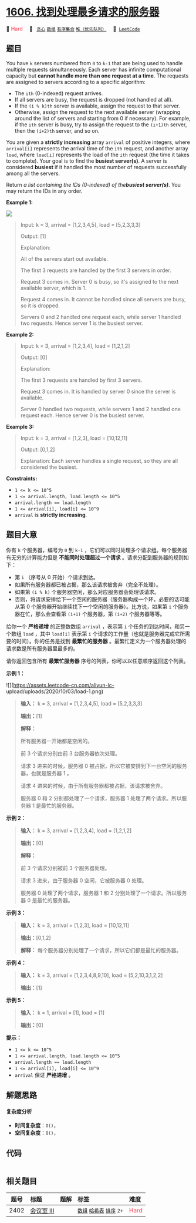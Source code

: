 # [1606. 找到处理最多请求的服务器](https://leetcode.com/problems/find-servers-that-handled-most-number-of-requests)

🔴 <font color=#ff334b>Hard</font>&emsp; 🔖&ensp; [`贪心`](/tag/greedy.md) [`数组`](/tag/array.md) [`有序集合`](/tag/ordered-set.md) [`堆（优先队列）`](/tag/heap-priority-queue.md)&emsp; 🔗&ensp;[`LeetCode`](https://leetcode.com/problems/find-servers-that-handled-most-number-of-requests)

## 题目

You have `k` servers numbered from `0` to `k-1` that are being used to handle
multiple requests simultaneously. Each server has infinite computational
capacity but **cannot handle more than one request at a time**. The requests
are assigned to servers according to a specific algorithm:

  * The `ith` (0-indexed) request arrives.
  * If all servers are busy, the request is dropped (not handled at all).
  * If the `(i % k)th` server is available, assign the request to that server.
  * Otherwise, assign the request to the next available server (wrapping around the list of servers and starting from 0 if necessary). For example, if the `ith` server is busy, try to assign the request to the `(i+1)th` server, then the `(i+2)th` server, and so on.

You are given a **strictly increasing** array `arrival` of positive integers,
where `arrival[i]` represents the arrival time of the `ith` request, and
another array `load`, where `load[i]` represents the load of the `ith` request
(the time it takes to complete). Your goal is to find the **busiest
server(s)**. A server is considered **busiest** if it handled the most number
of requests successfully among all the servers.

Return _a list containing the IDs (0-indexed) of the**busiest server(s)**_.
You may return the IDs in any order.



**Example 1:**

![](https://assets.leetcode.com/uploads/2020/09/08/load-1.png)

> Input: k = 3, arrival = [1,2,3,4,5], load = [5,2,3,3,3] 
> 
> Output: [1] 
> 
> Explanation: 
> 
> All of the servers start out available.
> 
> The first 3 requests are handled by the first 3 servers in order.
> 
> Request 3 comes in. Server 0 is busy, so it's assigned to the next available server, which is 1.
> 
> Request 4 comes in. It cannot be handled since all servers are busy, so it is dropped.
> 
> Servers 0 and 2 handled one request each, while server 1 handled two requests. Hence server 1 is the busiest server.

**Example 2:**

> Input: k = 3, arrival = [1,2,3,4], load = [1,2,1,2]
> 
> Output: [0]
> 
> Explanation: 
> 
> The first 3 requests are handled by first 3 servers.
> 
> Request 3 comes in. It is handled by server 0 since the server is available.
> 
> Server 0 handled two requests, while servers 1 and 2 handled one request each. Hence server 0 is the busiest server.

**Example 3:**

> Input: k = 3, arrival = [1,2,3], load = [10,12,11]
> 
> Output: [0,1,2]
> 
> Explanation: Each server handles a single request, so they are all considered the busiest.

**Constraints:**

  * `1 <= k <= 10^5`
  * `1 <= arrival.length, load.length <= 10^5`
  * `arrival.length == load.length`
  * `1 <= arrival[i], load[i] <= 10^9`
  * `arrival` is **strictly increasing**.


## 题目大意

你有 `k` 个服务器，编号为 `0` 到 `k-1` ，它们可以同时处理多个请求组。每个服务器有无穷的计算能力但是 **不能同时处理超过一个请求**
。请求分配到服务器的规则如下：

  * 第 `i` （序号从 0 开始）个请求到达。
  * 如果所有服务器都已被占据，那么该请求被舍弃（完全不处理）。
  * 如果第 `(i % k)` 个服务器空闲，那么对应服务器会处理该请求。
  * 否则，将请求安排给下一个空闲的服务器（服务器构成一个环，必要的话可能从第 0 个服务器开始继续找下一个空闲的服务器）。比方说，如果第 `i` 个服务器在忙，那么会查看第 `(i+1)` 个服务器，第 `(i+2)` 个服务器等等。

给你一个 **严格递增**  的正整数数组 `arrival` ，表示第 `i` 个任务的到达时间，和另一个数组 `load` ，其中 `load[i]`
表示第 `i` 个请求的工作量（也就是服务器完成它所需要的时间）。你的任务是找到 **最繁忙的服务器**
。最繁忙定义为一个服务器处理的请求数是所有服务器里最多的。

请你返回包含所有 **最繁忙服务器**  序号的列表，你可以以任意顺序返回这个列表。



**示例 1：**

![](https://assets.leetcode-cn.com/aliyun-lc-
upload/uploads/2020/10/03/load-1.png)

> 
> 
> 
> 
> 
> **输入：** k = 3, arrival = [1,2,3,4,5], load = [5,2,3,3,3] 
> 
> **输出：**[1] 
> 
> **解释：**
> 
> 所有服务器一开始都是空闲的。
> 
> 前 3 个请求分别由前 3 台服务器依次处理。
> 
> 请求 3 进来的时候，服务器 0 被占据，所以它被安排到下一台空闲的服务器，也就是服务器 1 。
> 
> 请求 4 进来的时候，由于所有服务器都被占据，该请求被舍弃。
> 
> 服务器 0 和 2 分别都处理了一个请求，服务器 1 处理了两个请求。所以服务器 1 是最忙的服务器。
> 
> 

**示例 2：**

> 
> 
> 
> 
> 
> **输入：** k = 3, arrival = [1,2,3,4], load = [1,2,1,2]
> 
> **输出：**[0]
> 
> **解释：**
> 
> 前 3 个请求分别被前 3 个服务器处理。
> 
> 请求 3 进来，由于服务器 0 空闲，它被服务器 0 处理。
> 
> 服务器 0 处理了两个请求，服务器 1 和 2 分别处理了一个请求。所以服务器 0 是最忙的服务器。
> 
> 

**示例 3：**

> 
> 
> 
> 
> 
> **输入：** k = 3, arrival = [1,2,3], load = [10,12,11]
> 
> **输出：**[0,1,2]
> 
> **解释：** 每个服务器分别处理了一个请求，所以它们都是最忙的服务器。
> 
> 

**示例 4：**

> 
> 
> 
> 
> 
> **输入：** k = 3, arrival = [1,2,3,4,8,9,10], load = [5,2,10,3,1,2,2]
> 
> **输出：**[1]
> 
> 

**示例 5：**

> 
> 
> 
> 
> 
> **输入：** k = 1, arrival = [1], load = [1]
> 
> **输出：**[0]
> 
> 



**提示：**

  * `1 <= k <= 10^5`
  * `1 <= arrival.length, load.length <= 10^5`
  * `arrival.length == load.length`
  * `1 <= arrival[i], load[i] <= 10^9`
  * `arrival` 保证 **严格递增**  。


## 解题思路

#### 复杂度分析

- **时间复杂度**：`O()`，
- **空间复杂度**：`O()`，

## 代码

```javascript

```

## 相关题目

<!-- prettier-ignore -->
| 题号 | 标题 | 题解 | 标签 | 难度 |
| :------: | :------ | :------: | :------ | :------ |
| 2402 | [会议室 III](https://leetcode.com/problems/meeting-rooms-iii) |  |  [`数组`](/tag/array.md) [`哈希表`](/tag/hash-table.md) [`排序`](/tag/sorting.md) `2+` | <font color=#ff334b>Hard</font> |